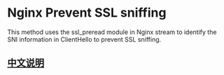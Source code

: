 # Nginx Prevent SSL sniffing

This method uses the ssl_preread module in Nginx stream to identify the SNI information in ClientHello to prevent SSL sniffing.

## [中文说明](https://github.com/QVQNetwork/ssl-patch/blob/master/nginx-config-nosni/README-zh_cn.md)
